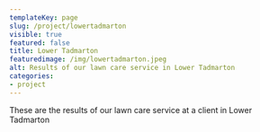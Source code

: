 ```yaml
---
templateKey: page
slug: /project/lowertadmarton
visible: true
featured: false
title: Lower Tadmarton
featuredimage: /img/lowertadmarton.jpeg
alt: Results of our lawn care service in Lower Tadmarton
categories:
- project
---
```

These are the results of our lawn care service at a client in Lower Tadmarton


